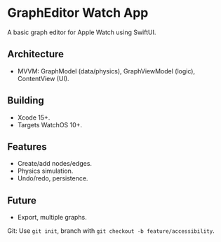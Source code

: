 # GraphEditor Watch App

A basic graph editor for Apple Watch using SwiftUI.

## Architecture
- MVVM: GraphModel (data/physics), GraphViewModel (logic), ContentView (UI).

## Building
- Xcode 15+.
- Targets WatchOS 10+.

## Features
- Create/add nodes/edges.
- Physics simulation.
- Undo/redo, persistence.

## Future
- Export, multiple graphs.

Git: Use `git init`, branch with `git checkout -b feature/accessibility`.